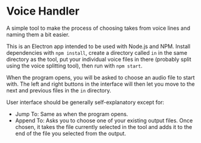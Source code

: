# Voice Handler

A simple tool to make the process of choosing takes from voice lines and naming them a bit easier.

This is an Electron app intended to be used with Node.js and NPM. Install dependencies with `npm install`, create a directory called `in` in the same directory as the tool, put your individual voice files in there (probably split using the voice splitting tool), then run with `npm start`.

When the program opens, you will be asked to choose an audio file to start with. The left and right buttons in the interface will then let you move to the next and previous files in the `in` directory.

User interface should be generally self-explanatory except for:

-   Jump To: Same as when the program opens.
-   Append To: Asks you to choose one of your existing output files. Once chosen, it takes the file currently selected in the tool and adds it to the end of the file you selected from the output.
